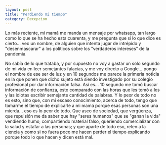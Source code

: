 ```yaml
---
layout: post
title: "Perdiendo mi tiempo"
category: Decepcion
--- 
```

Lo más reciente, mi mamá me manda un mensaje por whatsapp, tan largo como lo que se ha hecho 
esta cuarenta, y me pregunta que si lo que dice es cierto… veo un nombre, de alguien que intenta 
jugar de intrépido y "desenmascarar" a los políticos sobre los "verdaderos intereses" de la 
pandemia.   


No sabía de lo que trataba, y por supuesto no voy a gastar un solo segundo de mi vida 
en leer semejantes falacias, y me voy directo a Google… pongo el nombre de ese ser de luz y en 10 
segundos me parece la primeria noticia en la que ponen que dicho sujeto está siendo investigado 
por su colegio profesional por dar información falsa. Así es… 10 segundo me tomó buscar 
información de confianza, esto comparado con las horas que les tomó a los y las idiotas escribir 
semejante cantidad de palabras. Y lo peor de todo no es esto, sino que, con mi escaso conocimiento, 
acerca de todo, tengo que tomarme el tiempo de explicarle a mi mamá porque esas personas son 
una mierda… eso es lo peor de todo. Que asco de sociedad, que vergüenza, que repulsión me da 
saber que hay "seres humanos" que se "ganan la vida" vendiendo humo, compartiendo material 
falso, queriendo comercializar con la salud y estafar a las personas; y que aparte de todo eso, reten 
a la ciencia y como si no fuera poco me hacen perder el tiempo explicando porque todo lo que hacen 
y dicen está mal. 